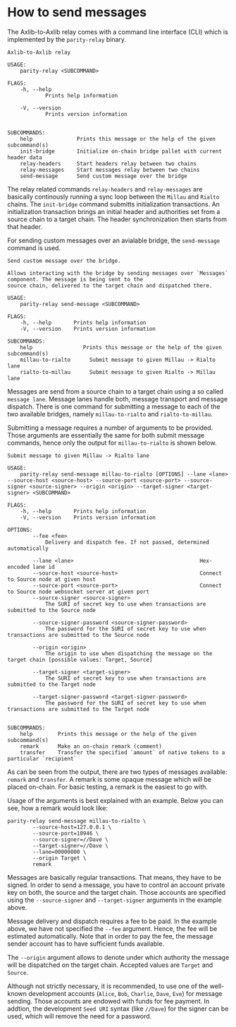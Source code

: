 # How to send messages

The Axlib-to-Axlib relay comes with a command line interface (CLI) which is implemented
by the `parity-relay` binary.

```
Axlib-to-Axlib relay

USAGE:
    parity-relay <SUBCOMMAND>

FLAGS:
    -h, --help
            Prints help information

    -V, --version
            Prints version information


SUBCOMMANDS:
    help              Prints this message or the help of the given subcommand(s)
    init-bridge       Initialize on-chain bridge pallet with current header data
    relay-headers     Start headers relay between two chains
    relay-messages    Start messages relay between two chains
    send-message      Send custom message over the bridge
```
The relay related commands `relay-headers` and `relay-messages` are basically continously running a
sync loop between the `Millau` and `Rialto` chains. The `init-bridge` command submitts initialization
transactions. An initialization transaction brings an initial header and authorities set from a source
chain to a target chain. The header synchronization then starts from that header.

For sending custom messages over an avialable bridge, the `send-message` command is used.

```
Send custom message over the bridge.

Allows interacting with the bridge by sending messages over `Messages` component. The message is being sent to the
source chain, delivered to the target chain and dispatched there.

USAGE:
    parity-relay send-message <SUBCOMMAND>

FLAGS:
    -h, --help       Prints help information
    -V, --version    Prints version information

SUBCOMMANDS:
    help                Prints this message or the help of the given subcommand(s)
    millau-to-rialto      Submit message to given Millau -> Rialto lane
    rialto-to-millau      Submit message to given Rialto -> Millau lane

```
Messages are send from a source chain to a target chain using a so called `message lane`. Message lanes handle
both, message transport and message dispatch. There is one command for submitting a message to each of the two
available bridges, namely `millau-to-rialto` and `rialto-to-millau`.

Submitting a message requires a number of arguments to be provided. Those arguments are essentially the same
for both submit message commands, hence only the output for `millau-to-rialto` is shown below.

```
Submit message to given Millau -> Rialto lane

USAGE:
    parity-relay send-message millau-to-rialto [OPTIONS] --lane <lane> --source-host <source-host> --source-port <source-port> --source-signer <source-signer> --origin <origin> --target-signer <target-signer> <SUBCOMMAND>

FLAGS:
    -h, --help       Prints help information
    -V, --version    Prints version information

OPTIONS:
        --fee <fee>
            Delivery and dispatch fee. If not passed, determined automatically

        --lane <lane>                                        Hex-encoded lane id
        --source-host <source-host>                          Connect to Source node at given host
        --source-port <source-port>                          Connect to Source node websocket server at given port
        --source-signer <source-signer>
            The SURI of secret key to use when transactions are submitted to the Source node

        --source-signer-password <source-signer-password>
            The password for the SURI of secret key to use when transactions are submitted to the Source node

        --origin <origin>
            The origin to use when dispatching the message on the target chain [possible values: Target, Source]

        --target-signer <target-signer>
            The SURI of secret key to use when transactions are submitted to the Target node

        --target-signer-password <target-signer-password>
            The password for the SURI of secret key to use when transactions are submitted to the Target node


SUBCOMMANDS:
    help        Prints this message or the help of the given subcommand(s)
    remark      Make an on-chain remark (comment)
    transfer    Transfer the specified `amount` of native tokens to a particular `recipient`

```
As can be seen from the output, there are two types of messages available: `remark` and `transfer`.
A remark is some opaque message which will be placed on-chain. For basic testing, a remark is
the easiest to go with.

Usage of the arguments is best explained with an example. Below you can see, how a remark
would look like:

```
parity-relay send-message millau-to-rialto \
		--source-host=127.0.0.1 \
		--source-port=10946 \
		--source-signer=//Dave \
		--target-signer=//Dave \
		--lane=00000000 \
		--origin Target \
		remark
```
Messages are basically regular transactions. That means, they have to be signed. In order
to send a message, you have to control an account private key on both, the source and
the target chain. Those accounts are specified using the `--source-signer` and `--target-signer`
arguments in the example above.

Message delivery and dispatch requires a fee to be paid. In the example above, we have not
specified the `--fee` argument. Hence, the fee will be estimated automatically. Note that
in order to pay the fee, the message sender account has to have sufficient funds available.

The `--origin` argument allows to denote under which authority the message will be dispatched
on the target chain. Accepted values are `Target` and `Source`.

Although not strictly necessary, it is recommended, to use one of the well-known development
accounts (`Alice`, `Bob`, `Charlie`, `Dave`, `Eve`) for message sending. Those accounts are
endowed with funds for fee payment. In addtion, the development `Seed URI` syntax
(like `//Dave`) for the signer can be used, which will remove the need for a password.
